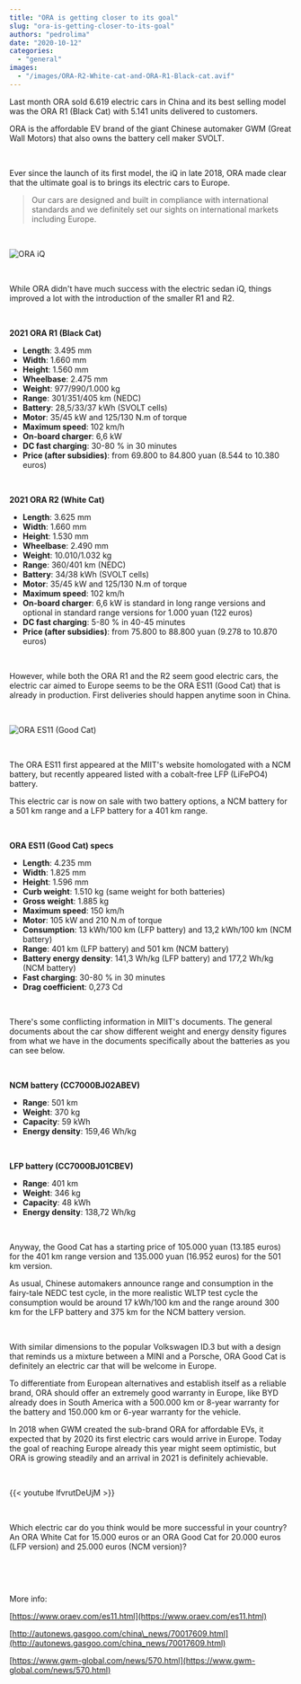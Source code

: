 ```yaml
---
title: "ORA is getting closer to its goal"
slug: "ora-is-getting-closer-to-its-goal"
authors: "pedrolima"
date: "2020-10-12"
categories: 
  - "general"
images: 
  - "/images/ORA-R2-White-cat-and-ORA-R1-Black-cat.avif"
---
```


Last month ORA sold 6.619 electric cars in China and its best selling model was the ORA R1 (Black Cat) with 5.141 units delivered to customers.

ORA is the affordable EV brand of the giant Chinese automaker GWM (Great Wall Motors) that also owns the battery cell maker SVOLT.

 

Ever since the launch of its first model, the iQ in late 2018, ORA made clear that the ultimate goal is to brings its electric cars to Europe.

> Our cars are designed and built in compliance with international standards and we definitely set our sights on international markets including Europe.

 

![ORA iQ](images/ORA-iQ.avif)

 

While ORA didn't have much success with the electric sedan iQ, things improved a lot with the introduction of the smaller R1 and R2.

 

**2021 ORA R1 (Black Cat)**

- **Length**: 3.495 mm
- **Width**: 1.660 mm
- **Height**: 1.560 mm
- **Wheelbase**: 2.475 mm
- **Weight**: 977/990/1.000 kg
- **Range**: 301/351/405 km (NEDC)
- **Battery**: 28,5/33/37 kWh (SVOLT cells)
- **Motor**: 35/45 kW and 125/130 N.m of torque
- **Maximum speed**: 102 km/h
- **On-board charger**: 6,6 kW
- **DC fast charging**: 30-80 % in 30 minutes
- **Price (after subsidies)**: from 69.800 to 84.800 yuan (8.544 to 10.380 euros)

 

**2021 ORA R2 (White Cat)**

- **Length**: 3.625 mm
- **Width**: 1.660 mm
- **Height**: 1.530 mm
- **Wheelbase**: 2.490 mm
- **Weight**: 10.010/1.032 kg
- **Range**: 360/401 km (NEDC)
- **Battery**: 34/38 kWh (SVOLT cells)
- **Motor**: 35/45 kW and 125/130 N.m of torque
- **Maximum speed**: 102 km/h
- **On-board charger**: 6,6 kW is standard in long range versions and optional in standard range versions for 1.000 yuan (122 euros)
- **DC fast charging**: 5-80 % in 40-45 minutes
- **Price (after subsidies)**: from 75.800 to 88.800 yuan (9.278 to 10.870 euros)

 

However, while both the ORA R1 and the R2 seem good electric cars, the electric car aimed to Europe seems to be the ORA ES11 (Good Cat) that is already in production. First deliveries should happen anytime soon in China.

 

![ORA ES11 (Good Cat)](images/ORA-Haomao-ES11.avif)

 

The ORA ES11 first appeared at the MIIT's website homologated with a NCM battery, but recently appeared listed with a cobalt-free LFP (LiFePO4) battery.

This electric car is now on sale with two battery options, a NCM battery for a 501 km range and a LFP battery for a 401 km range.

 

**ORA ES11 (Good Cat) specs**

- **Length**: 4.235 mm
- **Width**: 1.825 mm
- **Height**: 1.596 mm
- **Curb weight**: 1.510 kg (same weight for both batteries)
- **Gross weight**: 1.885 kg
- **Maximum speed**: 150 km/h
- **Motor**: 105 kW and 210 N.m of torque
- **Consumption**: 13 kWh/100 km (LFP battery) and 13,2 kWh/100 km (NCM battery)
- **Range**: 401 km (LFP battery) and 501 km (NCM battery)
- **Battery energy density**: 141,3 Wh/kg (LFP battery) and 177,2 Wh/kg (NCM battery)
- **Fast charging**: 30-80 % in 30 minutes
- **Drag coefficient**: 0,273 Cd

 

There's some conflicting information in MIIT's documents. The general documents about the car show different weight and energy density figures from what we have in the documents specifically about the batteries as you can see below.

 

**NCM battery (CC7000BJ02ABEV)**

- **Range**: 501 km
- **Weight**: 370 kg
- **Capacity**: 59 kWh
- **Energy density**: 159,46 Wh/kg

 

**LFP battery (CC7000BJ01CBEV)**

- **Range**: 401 km
- **Weight**: 346 kg
- **Capacity**: 48 kWh
- **Energy density**: 138,72 Wh/kg

 

Anyway, the Good Cat has a starting price of 105.000 yuan (13.185 euros) for the 401 km range version and 135.000 yuan (16.952 euros) for the 501 km version.

As usual, Chinese automakers announce range and consumption in the fairy-tale NEDC test cycle, in the more realistic WLTP test cycle the consumption would be around 17 kWh/100 km and the range around 300 km for the LFP battery and 375 km for the NCM battery version.

 

With similar dimensions to the popular Volkswagen ID.3 but with a design that reminds us a mixture between a MINI and a Porsche, ORA Good Cat is definitely an electric car that will be welcome in Europe.

To differentiate from European alternatives and establish itself as a reliable brand, ORA should offer an extremely good warranty in Europe, like BYD already does in South America with a 500.000 km or 8-year warranty for the battery and 150.000 km or 6-year warranty for the vehicle.

In 2018 when GWM created the sub-brand ORA for affordable EVs, it expected that by 2020 its first electric cars would arrive in Europe. Today the goal of reaching Europe already this year might seem optimistic, but ORA is growing steadily and an arrival in 2021 is definitely achievable.

 

{{< youtube lfvrutDeUjM >}}

 

Which electric car do you think would be more successful in your country? An ORA White Cat for 15.000 euros or an ORA Good Cat for 20.000 euros (LFP version) and 25.000 euros (NCM version)?

 

 

More info:

[https://www.oraev.com/es11.html](https://www.oraev.com/es11.html)

[http://autonews.gasgoo.com/china\_news/70017609.html](http://autonews.gasgoo.com/china_news/70017609.html)

[https://www.gwm-global.com/news/570.html](https://www.gwm-global.com/news/570.html)
